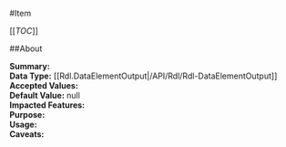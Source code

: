 #Item

[[_TOC_]]

##About

**Summary:**   
**Data Type:** [[Rdl.DataElementOutput|/API/Rdl/Rdl-DataElementOutput]]  
**Accepted Values:**   
**Default Value:** null  
**Impacted Features:**   
**Purpose:**   
**Usage:**   
**Caveats:**   

